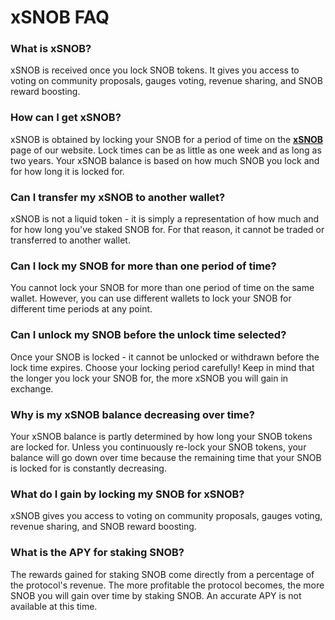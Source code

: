 # xSNOB FAQ

### What is xSNOB?

xSNOB is received once you lock SNOB tokens. It gives you access to voting on community proposals, gauges voting, revenue sharing, and SNOB reward boosting.

### How can I get xSNOB?

xSNOB is obtained by locking your SNOB for a period of time on the [**xSNOB**](https://app.snowball.network/staking) page of our website. Lock times can be as little as one week and as long as two years. Your xSNOB balance is based on how much SNOB you lock and for how long it is locked for.

### Can I transfer my xSNOB to another wallet?

xSNOB is not a liquid token - it is simply a representation of how much and for how long you've staked SNOB for. For that reason, it cannot be traded or transferred to another wallet.

### Can I lock my SNOB for more than one period of time?

You cannot lock your SNOB for more than one period of time on the same wallet. However, you can use different wallets to lock your SNOB for different time periods at any point.

### Can I unlock my SNOB before the unlock time selected?

Once your SNOB is locked - it cannot be unlocked or withdrawn before the lock time expires. Choose your locking period carefully! Keep in mind that the longer you lock your SNOB for, the more xSNOB you will gain in exchange.

### Why is my xSNOB balance decreasing over time?

Your xSNOB balance is partly determined by how long your SNOB tokens are locked for. Unless you continuously re-lock your SNOB tokens, your balance will go down over time because the remaining time that your SNOB is locked for is constantly decreasing.

### What do I gain by locking my SNOB for xSNOB?

xSNOB gives you access to voting on community proposals, gauges voting, revenue sharing, and SNOB reward boosting.

### What is the APY for staking SNOB?

The rewards gained for staking SNOB come directly from a percentage of the protocol's revenue. The more profitable the protocol becomes, the more SNOB you will gain over time by staking SNOB. An accurate APY is not available at this time.
